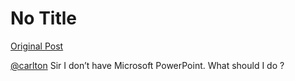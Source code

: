 # No Title

[Original Post](https://discourse.onlinedegree.iitm.ac.in/t/169888/15)

<p><a class="mention" href="/u/carlton">@carlton</a> Sir I don’t have Microsoft PowerPoint. What should I do ?</p>